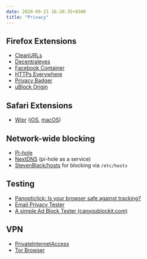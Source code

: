 ```yaml
---
date: 2020-09-21 16:20:35+0300
title: "Privacy"
---
```


## Firefox Extensions

- [CleanURLs](https://addons.mozilla.org/en-US/firefox/addon/clearurls/)
- [Decentraleyes](https://addons.mozilla.org/en-US/firefox/addon/decentraleyes/)
- [Facebook Container](https://addons.mozilla.org/en-US/firefox/addon/facebook-container/)
- [HTTPs Everywhere](https://www.eff.org/https-everywhere)
- [Privacy Badger](https://privacybadger.org/)
- [uBlock Origin](https://addons.mozilla.org/en-US/firefox/addon/ublock-origin/)

## Safari Extensions

- [Wipr](https://giorgiocalderolla.com/wipr.html) 
  ([iOS](https://apps.apple.com/us/app/wipr/id1030595027?mt=8), [macOS](https://apps.apple.com/app/wipr/id1320666476))
  
## Network-wide blocking

- [Pi-hole](https://pi-hole.net/)
- [NextDNS](https://nextdns.io/) (pi-hole as a service)
- [StevenBlack/hosts](https://github.com/StevenBlack/hosts) for blocking via `/etc/hosts`
  
## Testing

- [Panopticlick:  Is your browser safe against tracking?](https://panopticlick.eff.org/)
- [Email Privacy Tester](https://www.emailprivacytester.com/)
- [A simple Ad Block Tester (canyoublockit.com)](https://canyoublockit.com/)

## VPN

- [PrivateInternetAccess](https://www.privateinternetaccess.com/)
- [Tor Browser](https://www.torproject.org/download)
